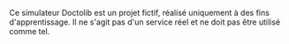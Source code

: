 Ce simulateur Doctolib est un projet fictif, réalisé uniquement à des fins d'apprentissage.
Il ne s'agit pas d'un service réel et ne doit pas être utilisé comme tel.

